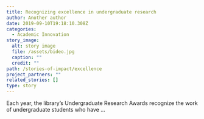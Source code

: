 ```yaml
---
title: Recognizing excellence in undergraduate research
author: Another author
date: 2019-09-10T19:18:10.308Z
categories:
  - Academic Innovation
story_image:
  alt: story image
  file: /assets/bideo.jpg
  caption: ""
  credit: ""
path: /stories-of-impact/excellence
project_partners: ""
related_stories: []
type: story
---
```

Each year, the library’s Undergraduate Research Awards recognize the work of undergraduate students who have ...
